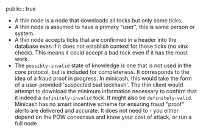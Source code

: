 public:: true

- A thin node is a node that downloads all tocks but only some ticks.
- A thin node is assumed to have a primary "user", this is some person or system.
- A thin node accepts ticks that are confirmed in a header into the database even if it does not establish context for those ticks (no vinx check). This means it could accept a bad tock even if it has the most work.
- The `possibly-invalid` state of knowledge is one that is not used in the core protocol, but is included for completeness. It corresponds to the idea of a fraud proof in progress. In minicash, this would take the form of a user-provided 'suspected bad tockhash'. The thin client would attempt to download the minimum information necessary to confirm that it indeed a `definitely-invalid` tock. It might also be `definitely-valid`. Minicash has no smart incentive scheme for ensuring fraud "proof" alerts are delivered and accurate. It does not need to - you either depend on the POW consensus and know your cost of attack, or run a full node.